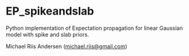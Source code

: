 # EP_spikeandslab
Python implementation of Expectation propagation for linear Gaussian model with spike and slab priors.

Michael Riis Andersen (michael.riis@gmail.com)
